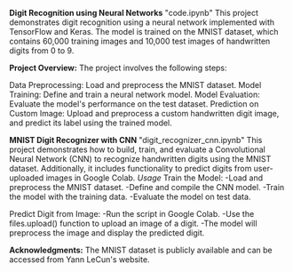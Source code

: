 **Digit Recognition using Neural Networks**
"code.ipynb"
This project demonstrates digit recognition using a neural network implemented with TensorFlow and Keras. The model is trained on the MNIST dataset, which contains 60,000 training images and 10,000 test images of handwritten digits from 0 to 9.

**Project Overview:**
The project involves the following steps:

Data Preprocessing: Load and preprocess the MNIST dataset.
Model Training: Define and train a neural network model.
Model Evaluation: Evaluate the model's performance on the test dataset.
Prediction on Custom Image: Upload and preprocess a custom handwritten digit image, and predict its label using the trained model.

**MNIST Digit Recognizer with CNN**
"digit_recognizer_cnn.ipynb"
This project demonstrates how to build, train, and evaluate a Convolutional Neural Network (CNN) to recognize handwritten digits using the MNIST dataset. Additionally, it includes functionality to predict digits from user-uploaded images in Google Colab.
*Usage*
Train the Model:
-Load and preprocess the MNIST dataset.
-Define and compile the CNN model.
-Train the model with the training data.
-Evaluate the model on test data.

Predict Digit from Image:
-Run the script in Google Colab.
-Use the files.upload() function to upload an image of a digit.
-The model will preprocess the image and display the predicted digit.


__Acknowledgments:__
The MNIST dataset is publicly available and can be accessed from Yann LeCun's website.

